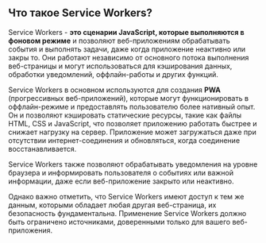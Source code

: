<h2>Что такое Service Workers?</h2>
  
Service Workers - **это сценарии JavaScript, которые выполняются в фоновом режиме** и позволяют веб-приложениям обрабатывать события и выполнять задачи, даже когда приложение неактивно или закры  то. Они работают независимо от основного потока выполнения веб-страницы и могут использоваться для кэширования данных, обработки уведомлений, оффлайн-работы и других функций.
  
Service Workers в основном используются для создания **PWA** (прогрессивных веб-приложений), которые могут функционировать в оффлайн-режиме и предоставлять пользователю более нативный опыт. Он  и позволяют кэшировать статические ресурсы, такие как файлы HTML, CSS и JavaScript, что позволяет приложению работать быстрее и снижает нагрузку на сервер. Приложение может загружаться даже при отсутствии интернет-соединения и обновляться, когда соединение восстанавливается.
  
Service Workers также позволяют обрабатывать уведомления на уровне браузера и информировать пользователя о событиях или важной информации, даже если веб-приложение закрыто или неактивно.  
  
Однако важно отметить, что Service Workers имеют доступ к тем же данным, которыми обладает любая другая веб-страница, их безопасность фундаментальна. Применение Service Workers должно быть ограничено источниками, доверенными только для вашего веб-приложения.  

